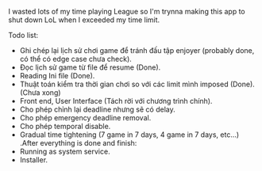 I wasted lots of my time playing League so I'm trynna making this app to shut down LoL when I exceeded my time limit.  
  
Todo list: 
- Ghi chép lại lịch sử chơi game để tránh đấu tập enjoyer (probably done, có thể có edge case chưa check). 
- Đọc lịch sử game từ file để resume (Done).  
- Reading Ini file (Done).  
- Thuật toán kiểm tra thời gian chơi so với các limit mình imposed (Done).  
(Chưa xong)  
- Front end, User Interface (Tách rời với chương trình chính).
- Cho phép chỉnh lại deadline nhưng sẽ có delay.
- Cho phép emergency deadline removal.
- Cho phép temporal disable.
- Gradual time tightening (7 game in 7 days, 4 game in 7 days, etc...)
.After everything is done and finish:
- Running as system service.
- Installer.